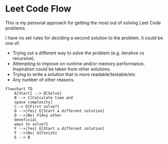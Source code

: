 # Leet Code Flow

This is my personal approach for getting the most out of solving Leet Code problems.

I have no set rules for deciding a second solution to the problem, it could be one of:
- Trying out a different way to solve the problem (e.g. iterative vs recursive).
- Attempting to improve on runtime and/or memory performance. Inspiration could be taken from other solutions.
- Trying to write a solution that is more readable/testable/etc.
- Any number of other reasons.

```mermaid
flowchart TD
    A[Start] --> B[Solve]
    B --> C[Calculate time and
    space complexity]
    C--> D{First solve?}
    D -->|Yes| E[Start a different solution]
    D -->|No| F{Any other
    beneficial
    ways to solve?}
    F -->|Yes| E[Start a different solution]
    F -->|No| G[Finish]
    E --> B
```